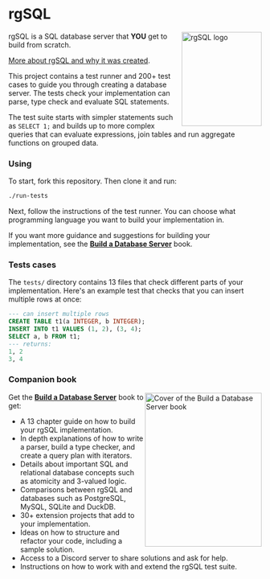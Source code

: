 # rgSQL

<img alt="rgSQL logo" align=right width=159 height=187 src="https://technicaldeft.com/rgsql_logo_small.png"/> rgSQL is a SQL database server that **YOU** get to build from scratch.

[More about rgSQL and why it was created](https://technicaldeft.com/posts/rgsql-a-test-suite-for-database-engines).

This project contains a test runner and 200+ test cases to guide you through creating a database server. The tests check your implementation can parse, type check and evaluate SQL statements. 

The test suite starts with simpler statements such as `SELECT 1;` and builds up to more complex queries that can evaluate expressions, join tables and run aggregate functions on grouped data.



### Using

To start, fork this repository. Then clone it and run:

```bash
./run-tests
```

Next, follow the instructions of the test runner. You can choose what programming language you want to build your implementation in.

If you want more guidance and suggestions for building your implementation, see the **[Build a Database Server](https://technicaldeft.com/build-a-database-server)** book.

### Tests cases

The `tests/` directory contains 13 files that check different parts of your implementation. Here's an example test that checks that you can insert multiple rows at once: 

```sql
--- can insert multiple rows
CREATE TABLE t1(a INTEGER, b INTEGER);
INSERT INTO t1 VALUES (1, 2), (3, 4);
SELECT a, b FROM t1;
--- returns:
1, 2
3, 4
```

### Companion book

<a href="https://technicaldeft.com/build-a-database-server"><img alt="Cover of the Build a Database Server book" align=right width=232 height=306 src="https://technicaldeft.com/build_a_database_server_cover.png"/></a>

Get the **[Build a Database Server](https://technicaldeft.com/build-a-database-server)** book to get:

+ A 13 chapter guide on how to build your rgSQL implementation.
+ In depth explanations of how to write a parser, build a type checker, and create a query plan with iterators.
+ Details about important SQL and relational database concepts such as atomicity and 3-valued logic.
+ Comparisons between rgSQL and databases such as PostgreSQL, MySQL, SQLite and DuckDB.
+ 30+ extension projects that add to your implementation.
+ Ideas on how to structure and refactor your code, including a sample solution.
+ Access to a Discord server to share solutions and ask for help.
+ Instructions on how to work with and extend the rgSQL test suite.
